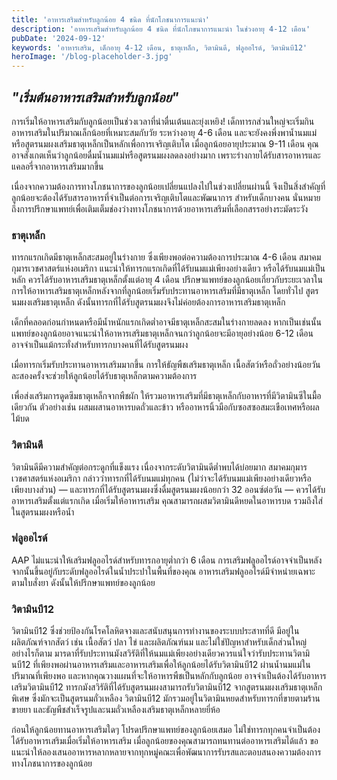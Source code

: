 ```yaml
---
title: 'อาหารเสริมสำหรับลูกน้อย 4 ชนิด ที่นักโภชนาการแนะนำ'
description: 'อาหารเสริมสำหรับลูกน้อย 4 ชนิด ที่นักโภขนาการแนะนำ ในช่วงอายุ 4-12 เดือน'
pubDate: '2024-09-12'
keywords: 'อาหารเสริม, เด็กอายุ 4-12 เดือน, ธาตุเหล็ก, วิตามินดี, ฟลูออไรด์, วิตามินบี12'
heroImage: '/blog-placeholder-3.jpg'
---
```


## *"เริ่มต้นอาหารเสริมสำหรับลูกน้อย"*

การเริ่มให้อาหารเสริมกับลูกน้อยเป็นช่วงเวลาที่น่าตื่นเต้นและยุ่งเหยิง! เด็กทารกส่วนใหญ่จะเริ่มกินอาหารเสริมในปริมาณเล็กน้อยที่เหมาะสมกับวัย ระหว่างอายุ 4-6 เดือน และจะยังคงพึ่งพาน้ำนมแม่หรือสูตรนมผงเสริมธาตุเหล็กเป็นหลักเพื่อการเจริญเติบโต  เมื่อลูกน้อยอายุประมาณ 9-11 เดือน คุณอาจสังเกตเห็นว่าลูกน้อยดื่มน้ำนมแม่หรือสูตรนมผงลดลงอย่างมาก เพราะร่างกายได้รับสารอาหารและแคลอรี่จากอาหารเสริมมากขึ้น

เนื่องจากความต้องการทางโภชนาการของลูกน้อยเปลี่ยนแปลงไปในช่วงเปลี่ยนผ่านนี้ จึงเป็นสิ่งสำคัญที่ลูกน้อยจะต้องได้รับสารอาหารที่จำเป็นต่อการเจริญเติบโตและพัฒนาการ สำหรับเด็กบางคน นั่นหมายถึงการปรึกษาแพทย์เพื่อเติมเต็มช่องว่างทางโภชนาการด้วยอาหารเสริมที่เลือกสรรอย่างระมัดระวัง

### ธาตุเหล็ก

ทารกแรกเกิดมีธาตุเหล็กสะสมอยู่ในร่างกาย ซึ่งเพียงพอต่อความต้องการประมาณ 4-6 เดือน สมาคมกุมารเวชศาสตร์แห่งอเมริกา แนะนำให้ทารกแรกเกิดที่ได้รับนมแม่เพียงอย่างเดียว หรือได้รับนมแม่เป็นหลัก ควรได้รับอาหารเสริมธาตุเหล็กตั้งแต่อายุ 4 เดือน ปรึกษาแพทย์ของลูกน้อยเกี่ยวกับระยะเวลาในการให้อาหารเสริมธาตุเหล็กหลังจากที่ลูกน้อยเริ่มรับประทานอาหารเสริมที่มีธาตุเหล็ก  โดยทั่วไป สูตรนมผงเสริมธาตุเหล็ก ดังนั้นทารกที่ได้รับสูตรนมผงจึงไม่ค่อยต้องการอาหารเสริมธาตุเหล็ก

เด็กที่คลอดก่อนกำหนดหรือมีน้ำหนักแรกเกิดต่ำอาจมีธาตุเหล็กสะสมในร่างกายลดลง หากเป็นเช่นนั้น แพทย์ของลูกน้อยอาจแนะนำให้อาหารเสริมธาตุเหล็กจนกว่าลูกน้อยจะมีอายุอย่างน้อย 6-12 เดือน อาจจำเป็นแม้กระทั่งสำหรับทารกบางคนที่ได้รับสูตรนมผง

เมื่อทารกเริ่มรับประทานอาหารเสริมมากขึ้น การให้ธัญพืชเสริมธาตุเหล็ก เนื้อสัตว์หรือถั่วอย่างน้อยวันละสองครั้งจะช่วยให้ลูกน้อยได้รับธาตุเหล็กตามความต้องการ

เพื่อส่งเสริมการดูดซึมธาตุเหล็กจากพืชผัก ให้รวมอาหารเสริมที่มีธาตุเหล็กกับอาหารที่มีวิตามินซีในมื้อเดียวกัน ตัวอย่างเช่น ผสมผสานอาหารบดถั่วและข้าว หรืออาหารนิ้วมือกับซอสซอสมะเขือเทศหรือผลไม้บด

### วิตามินดี

วิตามินดีมีความสำคัญต่อกระดูกที่แข็งแรง เนื่องจากระดับวิตามินดีต่ำพบได้บ่อยมาก สมาคมกุมารเวชศาสตร์แห่งอเมริกา กล่าวว่าทารกที่ได้รับนมแม่ทุกคน (ไม่ว่าจะได้รับนมแม่เพียงอย่างเดียวหรือเพียงบางส่วน) — และทารกที่ได้รับสูตรนมผงซึ่งดื่มสูตรนมผงน้อยกว่า 32 ออนซ์ต่อวัน — ควรได้รับอาหารเสริมตั้งแต่แรกเกิด เมื่อเริ่มให้อาหารเสริม คุณสามารถผสมวิตามินดีหยดในอาหารบด รวมถึงใส่ในสูตรนมผงหรือน้ำ

### ฟลูออไรด์

AAP ไม่แนะนำให้เสริมฟลูออไรด์สำหรับทารกอายุต่ำกว่า 6 เดือน การเสริมฟลูออไรด์อาจจำเป็นหลังจากนั้นขึ้นอยู่กับระดับฟลูออไรด์ในน้ำประปาในพื้นที่ของคุณ อาหารเสริมฟลูออไรด์มีจำหน่ายเฉพาะตามใบสั่งยา ดังนั้นให้ปรึกษาแพทย์ของลูกน้อย

### วิตามินบี12

วิตามินบี12 ซึ่งช่วยป้องกันโรคโลหิตจางและสนับสนุนการทำงานของระบบประสาทที่ดี มีอยู่ในผลิตภัณฑ์จากสัตว์ เช่น เนื้อสัตว์ ปลา ไข่ และผลิตภัณฑ์นม และไม่ใช่ปัญหาสำหรับเด็กส่วนใหญ่ อย่างไรก็ตาม มารดาที่รับประทานมังสวิรัติที่ให้นมแม่เพียงอย่างเดียวควรแน่ใจว่ารับประทานวิตามินบี12 ที่เพียงพอผ่านอาหารเสริมและอาหารเสริมเพื่อให้ลูกน้อยได้รับวิตามินบี12 ผ่านน้ำนมแม่ในปริมาณที่เพียงพอ และหากคุณวางแผนที่จะให้อาหารพืชเป็นหลักกับลูกน้อย อาจจำเป็นต้องได้รับอาหารเสริมวิตามินบี12 ทารกมังสวิรัติที่ได้รับสูตรนมผงสามารถรับวิตามินบี12 จากสูตรนมผงเสริมธาตุเหล็กพิเศษ ซึ่งมักจะเป็นสูตรนมถั่วเหลือง วิตามินบี12 มักรวมอยู่ในวิตามินหยดสำหรับทารกที่ขายตามร้านขายยา และธัญพืชสำเร็จรูปและนมถั่วเหลืองเสริมธาตุเหล็กหลายยี่ห้อ

ก่อนให้ลูกน้อยทานอาหารเสริมใดๆ โปรดปรึกษาแพทย์ของลูกน้อยเสมอ ไม่ใช่ทารกทุกคนจำเป็นต้องได้รับอาหารเสริมเมื่อเริ่มให้อาหารเสริม เมื่อลูกน้อยของคุณสามารถทนทานต่ออาหารเสริมได้แล้ว ขอแนะนำให้ลองเสนออาหารหลากหลายจากทุกหมู่คณะเพื่อพัฒนาการรับรสและตอบสนองความต้องการทางโภชนาการของลูกน้อย
